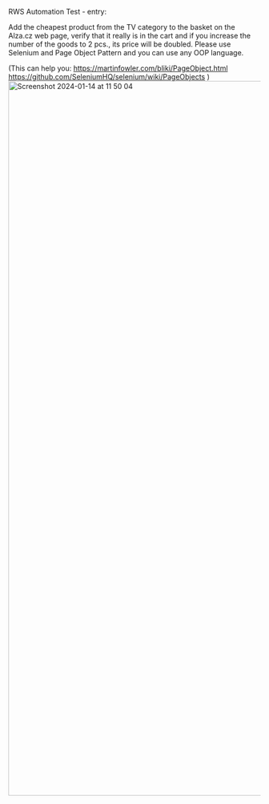 RWS Automation Test - entry:

Add the cheapest product from the TV category to the basket on the Alza.cz web page, 
verify that it really is in the cart and if you increase the number of the goods to 2 pcs., 
its price will be doubled.
Please use Selenium and Page Object Pattern and you can use any OOP language.

(This can help you: 
https://martinfowler.com/bliki/PageObject.html https://github.com/SeleniumHQ/selenium/wiki/PageObjects )
<img width="1425" alt="Screenshot 2024-01-14 at 11 50 04" src="https://github.com/LinAdame/Automation_Task/assets/127491524/1e1062c3-a703-4d57-a874-a12a900dca05">
